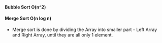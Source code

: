 #### Bubble Sort O(n^2)




#### Merge Sort O(n log n)

- Merge sort is done by dividing the Array into smaller part - Left Array and Right Array, until they are all only 1 element. 
